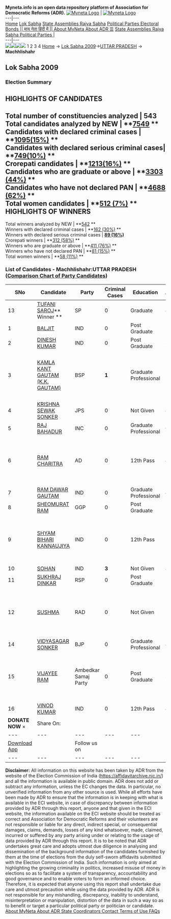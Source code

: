 **Myneta.info is an open data repository platform of Association for Democratic Reforms (ADR).**
[![Myneta Logo](https://www.myneta.info/lib/img/myneta-logo.png)](https://www.myneta.info/) | [![Myneta Logo](https://www.myneta.info/lib/img/adr-logo.png)](https://adrindia.org)  
---|---  
[Home](https://www.myneta.info/) [Lok Sabha](https://www.myneta.info/#ls "Lok Sabha") [ State Assemblies ](https://www.myneta.info/#sa "State Assemblies") [Rajya Sabha](https://www.myneta.info/#rs "Rajya Sabha") [Political Parties ](https://www.myneta.info/party "Political Parties") [ Electoral Bonds ](https://www.myneta.info/electoral_bonds "Electoral Bonds") [ || माय नेता हिंदी में || ](https://translate.google.co.in/translate?prev=hp&hl=en&js=y&u=www.myneta.info&sl=en&tl=hi&history_state0=) [ About MyNeta ](https://adrindia.org/content/about-myneta) [ About ADR ](https://adrindia.org/about-adr/who-we-are) [☰](javascript:void\(0\))
[ State Assemblies ](https://www.myneta.info/#sa "State Assemblies") [ Rajya Sabha ](https://www.myneta.info/#rs "Rajya Sabha") [ Political Parties ](https://www.myneta.info/party "Political Parties")
|   
---|---  
![](https://www.myneta.info/lib/img/banner/banner-1.png)![](https://www.myneta.info/lib/img/banner/banner-2.png)![](https://www.myneta.info/lib/img/banner/banner-3.png)![](https://www.myneta.info/lib/img/banner/banner-4.png)
1  2  3  4 
[Home](https://www.myneta.info/) → [Lok Sabha 2009](https://www.myneta.info/ls2009/)→[UTTAR PRADESH](https://www.myneta.info/ls2009/index.php?action=show_constituencies&state_id=24) → **Machhlishahr**
### 
## Lok Sabha 2009
###  Election Summary 
HIGHLIGHTS OF CANDIDATES  
---  
Total number of constituencies analyzed |  543   
Total candidates analyzed by NEW | **[7549](https://www.myneta.info/ls2009/index.php?action=summary&subAction=candidates_analyzed&sort=candidate#summary) **  
Candidates with declared criminal cases | **[1095(15%)](https://www.myneta.info/ls2009/index.php?action=summary&subAction=crime&sort=candidate#summary) **  
Candidates with declared serious criminal cases| **[749(10%)](https://www.myneta.info/ls2009/index.php?action=summary&subAction=serious_crime&sort=candidate#summary) **  
Crorepati candidates | **[1213(16%)](https://www.myneta.info/ls2009/index.php?action=summary&subAction=crorepati&sort=candidate#summary) **  
Candidates who are graduate or above | **[3303 (44%)](https://www.myneta.info/ls2009/index.php?action=summary&subAction=education&sort=candidate#summary) **  
Candidates who have not declared PAN | **[4688 (62%)](https://www.myneta.info/ls2009/index.php?action=summary&subAction=without_pan&sort=candidate#summary) **  
Total women candidates | **[512 (7%)](https://www.myneta.info/ls2009/index.php?action=summary&subAction=women_candidate&sort=candidate#summary) **  
HIGHLIGHTS OF WINNERS  
---  
Total winners analyzed by NEW | **[542](https://www.myneta.info/ls2009/index.php?action=summary&subAction=winner_analyzed&sort=candidate#summary) **  
Winners with declared criminal cases | **[162 (30%)](https://www.myneta.info/ls2009/index.php?action=summary&subAction=winner_crime&sort=candidate#summary) **  
Winners with declared serious criminal cases | **[89 (16%)](https://www.myneta.info/ls2009/index.php?action=summary&subAction=winner_serious_crime&sort=candidate#summary)**  
Crorepati winners | **[312 (58%)](https://www.myneta.info/ls2009/index.php?action=summary&subAction=winner_crorepati&sort=candidate#summary) **  
Winners who are graduate or above | **[411 (76%)](https://www.myneta.info/ls2009/index.php?action=summary&subAction=winner_education&sort=candidate#summary) **  
Winners who have not declared PAN | **[81 (15%)](https://www.myneta.info/ls2009/index.php?action=summary&subAction=winner_without_pan&sort=candidate#summary) **  
Total women winners | **[58 (11%)](https://www.myneta.info/ls2009/index.php?action=summary&subAction=winner_women&sort=candidate#summary) **  
### List of Candidates - Machhlishahr:UTTAR PRADESH ([Comparison Chart of Party Candidates](https://www.myneta.info/ls2009/comparisonchart.php?constituency_id=100))
SNo | Candidate| Party| Criminal Cases| Education| Age| Total Assets| Liabilities  
---|---|---|---|---|---|---|---  
13  | [TUFANI SAROJ](https://www.myneta.info/ls2009/candidate.php?candidate_id=1808)** Winner ** | SP | 0 | Graduate| 48 | Rs 53,36,133 ~ 53 Lacs+ | Rs 0 ~   
1  | [BALJIT](https://www.myneta.info/ls2009/candidate.php?candidate_id=1818) | IND | 0 | Post Graduate| 59 | Rs 8,31,000 ~ 8 Lacs+ | Rs 1,56,000 ~ 1 Lacs+  
2  | [DINESH KUMAR](https://www.myneta.info/ls2009/candidate.php?candidate_id=1817) | IND | 0 | Post Graduate| 31 | Rs 23,908 ~ 23 Thou+ | Rs 0 ~   
3  | [KAMLA KANT GAUTAM (K.K. GAUTAM)](https://www.myneta.info/ls2009/candidate.php?candidate_id=1807) | BSP | **1** | Graduate Professional| 51 | ![](https://myneta.info/image_v2.php?myneta_folder=ls2009&candidate_id=1807&col=ta) | ![](https://myneta.info/image_v2.php?myneta_folder=ls2009&candidate_id=1807&col=lia)  
4  | [KRISHNA SEWAK SONKER](https://www.myneta.info/ls2009/candidate.php?candidate_id=1811) | JPS | 0 | Not Given| 48 | Rs 59,50,000 ~ 59 Lacs+ | Rs 0 ~   
5  | [RAJ BAHADUR](https://www.myneta.info/ls2009/candidate.php?candidate_id=1809) | INC | 0 | Graduate Professional| 66 | Rs 11,06,152 ~ 11 Lacs+ | Rs 0 ~   
6  | [RAM CHARITRA](https://www.myneta.info/ls2009/candidate.php?candidate_id=1812) | AD | 0 | 12th Pass| 41 | ![](https://myneta.info/image_v2.php?myneta_folder=ls2009&candidate_id=1812&col=ta) | ![](https://myneta.info/image_v2.php?myneta_folder=ls2009&candidate_id=1812&col=lia)  
7  | [RAM DAWAR GAUTAM](https://www.myneta.info/ls2009/candidate.php?candidate_id=1819) | IND | 0 | Graduate Professional| 41 | Rs 5,83,066 ~ 5 Lacs+ | Rs 0 ~   
8  | [SHEOMURAT RAM](https://www.myneta.info/ls2009/candidate.php?candidate_id=1814) | GGP | 0 | Post Graduate| 71 | Rs 6,11,760 ~ 6 Lacs+ | Rs 0 ~   
9  | [SHYAM BIHARI KANNAUJIYA](https://www.myneta.info/ls2009/candidate.php?candidate_id=1821) | IND | 0 | 12th Pass| 39 | ![](https://myneta.info/image_v2.php?myneta_folder=ls2009&candidate_id=1821&col=ta) | ![](https://myneta.info/image_v2.php?myneta_folder=ls2009&candidate_id=1821&col=lia)  
10  | [SOHAN](https://www.myneta.info/ls2009/candidate.php?candidate_id=1822) | IND | **3** | Not Given| 46 | Rs 6,85,000 ~ 6 Lacs+ | Rs 8,66,956 ~ 8 Lacs+  
11  | [SUKHRAJ DINKAR](https://www.myneta.info/ls2009/candidate.php?candidate_id=1815) | RSP | 0 | Post Graduate| 51 | Rs 8,42,000 ~ 8 Lacs+ | Rs 0 ~   
12  | [SUSHMA](https://www.myneta.info/ls2009/candidate.php?candidate_id=1816) | RAD | 0 | Not Given| 29 | ![](https://myneta.info/image_v2.php?myneta_folder=ls2009&candidate_id=1816&col=ta) | ![](https://myneta.info/image_v2.php?myneta_folder=ls2009&candidate_id=1816&col=lia)  
14  | [VIDYASAGAR SONKER](https://www.myneta.info/ls2009/candidate.php?candidate_id=1810) | BJP | 0 | Graduate Professional| 48 | Rs 45,07,815 ~ 45 Lacs+ | Rs 3,20,000 ~ 3 Lacs+  
15  | [VIJAYEE RAM](https://www.myneta.info/ls2009/candidate.php?candidate_id=1813) | Ambedkar Samaj Party | 0 | Post Graduate| 38 | ![](https://myneta.info/image_v2.php?myneta_folder=ls2009&candidate_id=1813&col=ta) | ![](https://myneta.info/image_v2.php?myneta_folder=ls2009&candidate_id=1813&col=lia)  
16  | [VINOD KUMAR](https://www.myneta.info/ls2009/candidate.php?candidate_id=1820) | IND | 0 | 12th Pass| 40 | Rs 1,55,000 ~ 1 Lacs+ | Rs 0 ~   
|  **DONATE NOW** × |  Share On:  | [](https://api.whatsapp.com/send?text=https%3A%2F%2Fmyneta.info%2Fpunjab2022%2Findex.php%3Faction%3Dshow_constituencies%26state_id%3D19) | [](https://www.facebook.com/sharer/sharer.php?u=https%3A%2F%2Fmyneta.info%2Fpunjab2022%2Findex.php%3Faction%3Dshow_constituencies%26state_id%3D19) | [](https://twitter.com/share?url=https%3A%2F%2Fmyneta.info%2Fpunjab2022%2Findex.php%3Faction%3Dshow_constituencies%26state_id%3D19)  
---|---|---|---|---  
| [ Download App ](https://play.google.com/store/apps/details?id=com.webrosoft.myneta1&pcampaignid=pcampaignidMKT-Other-global-all-co-prtnr-py-PartBadge-Mar2515-1) | [](https://play.google.com/store/apps/details?id=com.webrosoft.myneta1&pcampaignid=pcampaignidMKT-Other-global-all-co-prtnr-py-PartBadge-Mar2515-1) |  Follow us on  | [](https://www.facebook.com/adrindia.org/) | [](https://twitter.com/adrspeaks) | [](https://groups.google.com/g/national-election-watch?hl=en&pli=1) | [](https://www.instagram.com/adrspeaks/) | [](https://www.youtube.com/user/adrspeaks) | [](https://sharechat.com/profile/adrspeaks)  
---|---|---|---|---|---|---|---|---  
**Disclaimer:** All information on this website has been taken by ADR from the website of the Election Commission of India (https://affidavitarchive.nic.in/) and all the information is available in public domain. ADR does not add or subtract any information, unless the EC changes the data. In particular, no unverified information from any other source is used. While all efforts have been made by ADR to ensure that the information is in keeping with what is available in the ECI website, in case of discrepancy between information provided by ADR through this report, anyone and that given in the ECI website, the information available on the ECI website should be treated as correct and Association for Democratic Reforms and their volunteers are not responsible or liable for any direct, indirect special, or consequential damages, claims, demands, losses of any kind whatsoever, made, claimed, incurred or suffered by any party arising under or relating to the usage of data provided by ADR through this report. It is to be noted that ADR undertakes great care and adopts utmost due diligence in analysing and dissemination of the background information of the candidates furnished by them at the time of elections from the duly self-sworn affidavits submitted with the Election Commission of India. Such information is only aimed at highlighting the growing criminality in politics, increased misuse of money in elections so as to facilitate a system of transparency, accountability and good governance and to enable voters to form an informed choice. Therefore, it is expected that anyone using this report shall undertake due care and utmost precaution while using the data provided by ADR. ADR is not responsible for any mishandling, discrepancy, inability to understand, misinterpretation or manipulation, distortion of the data in such a way so as to benefit or target a particular political party or politician or candidate. 
[ About MyNeta ](https://adrindia.org/content/about-myneta) [ About ADR ](https://adrindia.org/about-adr/who-we-are) [ State Coordinators ](https://adrindia.org/about-adr/state-coordinators) [ Contact ](https://adrindia.org/contact-us) [ Terms of Use ](https://adrindia.org/content/adr-terms-use) [ FAQs ](https://adrindia.org/content/faqs)
